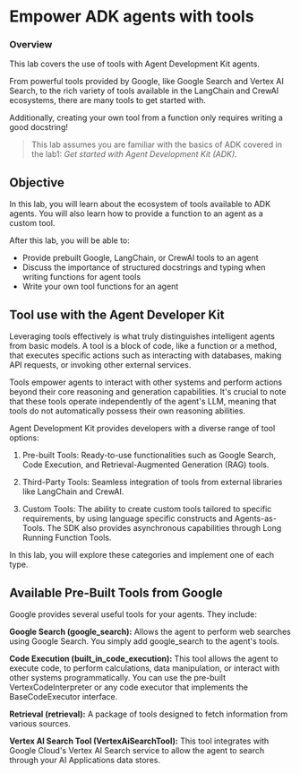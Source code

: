 # Empower ADK agents with tools

### Overview

This lab covers the use of tools with Agent Development Kit agents.

From powerful tools provided by Google, like Google Search and Vertex AI Search, to the rich variety of tools available in the LangChain and CrewAI ecosystems, there are many tools to get started with.

Additionally, creating your own tool from a function only requires writing a good docstring!

> This lab assumes you are familiar with the basics of ADK covered in the lab1: _Get started with Agent Development Kit (ADK)._


## Objective
In this lab, you will learn about the ecosystem of tools available to ADK agents. You will also learn how to provide a function to an agent as a custom tool.

After this lab, you will be able to:

* Provide prebuilt Google, LangChain, or CrewAI tools to an agent
* Discuss the importance of structured docstrings and typing when writing functions for agent tools
* Write your own tool functions for an agent

## Tool use with the Agent Developer Kit

Leveraging tools effectively is what truly distinguishes intelligent agents from basic models. A tool is a block of code, like a function or a method, that executes specific actions such as interacting with databases, making API requests, or invoking other external services.

Tools empower agents to interact with other systems and perform actions beyond their core reasoning and generation capabilities. It's crucial to note that these tools operate independently of the agent's LLM, meaning that tools do not automatically possess their own reasoning abilities.

Agent Development Kit provides developers with a diverse range of tool options:

1. Pre-built Tools: Ready-to-use functionalities such as Google Search, Code Execution, and Retrieval-Augmented Generation (RAG) tools.

2. Third-Party Tools: Seamless integration of tools from external libraries like LangChain and CrewAI.

3. Custom Tools: The ability to create custom tools tailored to specific requirements, by using language specific constructs and Agents-as-Tools. The SDK also provides asynchronous capabilities through Long Running Function Tools.

In this lab, you will explore these categories and implement one of each type.


## Available Pre-Built Tools from Google

Google provides several useful tools for your agents. They include:

__Google Search (google_search):__ Allows the agent to perform web searches using Google Search. You simply add google_search to the agent's tools.

__Code Execution (built_in_code_execution):__ This tool allows the agent to execute code, to perform calculations, data manipulation, or interact with other systems programmatically. You can use the pre-built VertexCodeInterpreter or any code executor that implements the BaseCodeExecutor interface.

__Retrieval (retrieval):__ A package of tools designed to fetch information from various sources.

__Vertex AI Search Tool (VertexAiSearchTool):__ This tool integrates with Google Cloud's Vertex AI Search service to allow the agent to search through your AI Applications data stores.


